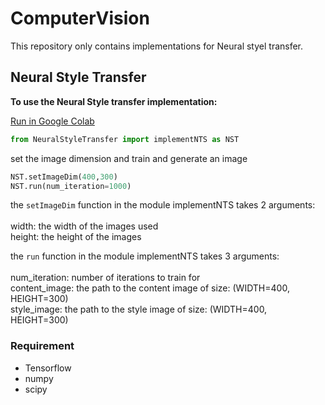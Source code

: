 # ComputerVision
This repository only contains implementations for Neural styel transfer.

## Neural Style Transfer

**To use the Neural Style transfer implementation:**

[Run in Google Colab](https://colab.research.google.com/github/ldfrancis/ComputerVision/blob/master/NeuralStyleTransfer/easyNST%20on%20google%20colab.ipynb)

```python
from NeuralStyleTransfer import implementNTS as NST
```

set the image dimension and train and generate an image
```python
NST.setImageDim(400,300)
NST.run(num_iteration=1000)
```
the `setImageDim` function in the module implementNTS takes 2 arguments: <br/>
<br/>
width: the width of the images used<br/>
height: the height of the images<br/>


the `run` function in the module implementNTS takes 3 arguments: <br/>
<br/>
num_iteration: number of iterations to train for<br/>
content_image: the path to the content image of size: (WIDTH=400, HEIGHT=300)<br/>
style_image: the path to the style image of size: (WIDTH=400, HEIGHT=300)<br/>



### Requirement
* Tensorflow
* numpy
* scipy
